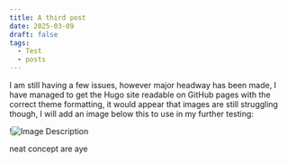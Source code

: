 ```yaml
---
title: A third post
date: 2025-03-09
draft: false
tags:
  - Test
  - posts
---
```

I am still having a few issues, however major headway has been made, I have managed to get the Hugo site readable on GitHub pages with the correct theme formatting, it would appear that images are still struggling though, I will add an image below this to use in my further testing:

!![Image Description](LachiesLibrary/images/Third%20post-20250309181139917.png)

neat concept are aye